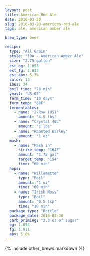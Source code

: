 ```yaml
---
layout: post
title: American Red Ale
date: 2016-03-20
slug: 2016-03-20-american-red-ale
tags: ale, american amber ale

brew_type: beer

recipe:
  type: "All Grain"
  style: "19A - American Amber Ale"
  size: "2.75 gallon"
  est_og: 1.053
  est_fg: 1.013
  est_abv: 5.3%
  color: 13
  ibus: 34
  boil_time: "70 min"
  yeast: "US-05"
  ferm_time: "10 days"
  ferm_temp: "68F"
  fermentables:
    - name: "2-Row (US)"
      amount: "4.5 lbs"
    - name: "Crystal 40L"
      amount: "1 lbs"
    - name: "Roasted Barley"
      amount: "1 oz"
  mash:
    - name: "Mash in"
      strike_temp: "164F"
      amount: "1.75 gal"
      target_temp: "154"
      time: "60 min"
  hops:
    - name: "Willamette"
      type: "Boil"
      amount: "1 oz"
      time: "60 min"
    - name: "Irish Moss"
      type: "Boil"
      amount: "0.5 tsp"
      time: "10 min"
  package_type: "Bottle"
  package_date: 2016-03-30
  carb_priming: "2.3 oz of sugar"
  og: 1.054
  fg: 1.011
  abv: 5.6%
---
```

{% include other_brews.markdown %}

